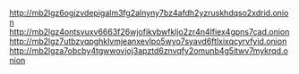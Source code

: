 http://mb2lgz6ogjzvdepigalm3fg2alnyny7bz4afdh2yzruskhdqso2xdrid.onion
http://mb2lgz4ontsvuxv6663f26wjofikvbwfkljo2zr4n4lfiex4gpns7cad.onion
http://mb2lgz7utbzvqpghklvmjeanxevlpo5wyo7syavd6ftlxixqcyrvfyid.onion
http://mb2lgza7obcby4tgwwovjoj3apztd6znvqfy2omunb4g5itwv7mykrqd.onion